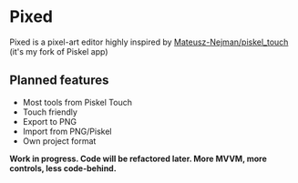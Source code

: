Pixed
======
Pixed is a pixel-art editor highly inspired by [Mateusz-Nejman/piskel_touch](https://github.com/Mateusz-Nejman/piskel_touch) (it's my fork of Piskel app)

## Planned features
- Most tools from Piskel Touch
- Touch friendly
- Export to PNG
- Import from PNG/Piskel
- Own project format

**Work in progress. Code will be refactored later. More MVVM, more controls, less code-behind.**